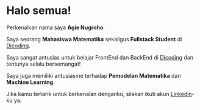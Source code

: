 # Halo semua! 

Perkenalkan nama saya **Agie Nugroho**.<br>

Saya seorang **Mahasiswa Matematika** sekaligus **Fullstack Student** di [Dicoding](https://www.dicoding.com/).<br>

Saya sangat antusias untuk belajar FrontEnd dan BackEnd di [Dicoding](https://www.dicoding.com/) dan tentunya selalu bersemangat!<br>

Saya juga memiliki antusiasme terhadap **Pemodelan Matematika** dan **Machine Learning**.<br>

Jika kamu tertarik untuk berkenalan denganku, silakan ikuti akun [Linkedin](https://www.linkedin.com/in/agie-nugroho-4b0866337/)-ku ya.
